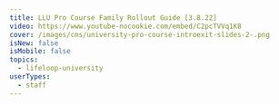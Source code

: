 ```yaml
---
title: LLU Pro Course Family Rollout Guide [3.8.22]
video: https://www.youtube-nocookie.com/embed/C2pcTVVq1K8
cover: /images/cms/university-pro-course-introexit-slides-2-.png
isNew: false
isMobile: false
topics:
  - lifeloop-university
userTypes:
  - staff
---
```

